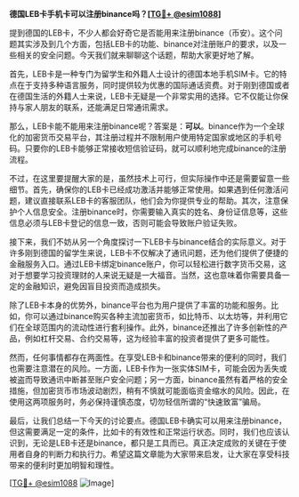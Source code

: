 **德国LEB卡手机卡可以注册binance吗？[[TG💪+ @esim1088](https://t.me/s/esim1088)]**

提到德国的LEB卡，不少人都会好奇它是否能用来注册binance（币安）。这个问题其实涉及到几个方面，包括LEB卡的功能、binance对注册账户的要求，以及一些相关的安全问题。今天我们就来聊聊这个话题，帮助大家更好地了解。

首先，LEB卡是一种专门为留学生和外籍人士设计的德国本地手机SIM卡。它的特点在于支持多种语言服务，同时提供较为优惠的国际通话资费。对于刚到德国或者在德国生活的外籍人士来说，LEB卡无疑是一个非常实用的选择。它不仅能让你保持与家人朋友的联系，还能满足日常通讯需求。

那么，LEB卡能不能用来注册binance呢？答案是：**可以**。binance作为一个全球化的加密货币交易平台，其注册过程并不限制用户使用特定国家或地区的手机号码。只要你的LEB卡能够正常接收短信验证码，就可以顺利地完成binance的注册流程。

不过，在这里要提醒大家的是，虽然技术上可行，但实际操作中还是需要留意一些细节。首先，确保你的LEB卡已经成功激活并能够正常使用。如果遇到任何激活问题，建议直接联系LEB卡的客服团队，他们会为你提供专业的帮助。其次，注意保护个人信息安全。注册binance时，你需要输入真实的姓名、身份证信息等，这些信息必须与LEB卡登记的信息一致，否则可能会导致账户验证失败。

接下来，我们不妨从另一个角度探讨一下LEB卡与binance结合的实际意义。对于许多刚到德国的留学生来说，LEB卡不仅解决了通讯问题，还为他们提供了便捷的金融服务入口。通过LEB卡绑定binance账户，你可以轻松进行数字货币交易，这对于想要学习投资理财的人来说无疑是一大福音。当然，这也意味着你需要具备一定的金融知识，避免因盲目投资而造成损失。

除了LEB卡本身的优势外，binance平台也为用户提供了丰富的功能和服务。比如，你可以通过binance购买各种主流加密货币，如比特币、以太坊等，并利用它们在全球范围内的流动性进行套利操作。此外，binance还推出了许多创新性的产品，例如杠杆交易、合约交易等，这为经验丰富的投资者提供了更多可能性。

然而，任何事情都存在两面性。在享受LEB卡和binance带来的便利的同时，我们也需要注意潜在的风险。一方面，LEB卡作为一张实体SIM卡，可能会因为丢失或被盗而导致通讯中断甚至账户安全问题；另一方面，binance虽然有着严格的安全措施，但加密货币市场波动剧烈，稍有不慎就可能面临资金缩水的风险。因此，在使用这两项服务时，务必保持谨慎态度，切勿轻信所谓的“快速致富”骗局。

最后，让我们总结一下今天的讨论要点。德国LEB卡确实可以用来注册binance，但这需要满足一定的条件，比如卡的有效性和正常运行状态。同时，我们也应该认识到，无论是LEB卡还是binance，都只是工具而已。真正决定成败的关键在于使用者自身的判断力和执行力。希望这篇文章能为大家带来启发，让大家在享受科技带来的便利时更加明智和理性。

[[TG💪+ @esim1088](https://t.me/s/esim1088) ![Image](https://i.postimg.cc/4NQfJmqS/Snipaste-2025-05-13-00-14-12.png)]